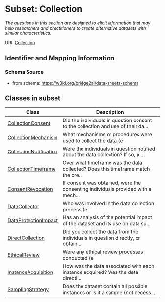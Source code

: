 # Subset: Collection


_The questions in this section are designed to elicit information that may help researchers and practitioners to create alternative datasets with similar characteristics._



URI: [Collection](Collection.md)




## Identifier and Mapping Information







### Schema Source


* from schema: https://w3id.org/bridge2ai/data-sheets-schema












        

        

        

        


        




        

        






        





        












        















        













































































































































## Classes in subset

| Class | Description |
| --- | --- |
| [CollectionConsent](CollectionConsent.md) | Did the individuals in question consent to the collection and use of their da... |
| [CollectionMechanism](CollectionMechanism.md) | What mechanisms or procedures were used to collect the data (e |
| [CollectionNotification](CollectionNotification.md) | Were the individuals in question notified about the data collection? If so, p... |
| [CollectionTimeframe](CollectionTimeframe.md) | Over what timeframe was the data collected? Does this timeframe match the cre... |
| [ConsentRevocation](ConsentRevocation.md) | If consent was obtained, were the consenting individuals provided with a mech... |
| [DataCollector](DataCollector.md) | Who was involved in the data collection process (e |
| [DataProtectionImpact](DataProtectionImpact.md) | Has an analysis of the potential impact of the dataset and its use on data su... |
| [DirectCollection](DirectCollection.md) | Did you collect the data from the individuals in question directly, or obtain... |
| [EthicalReview](EthicalReview.md) | Were any ethical review processes conducted (e |
| [InstanceAcquisition](InstanceAcquisition.md) | How was the data associated with each instance acquired? Was the data directl... |
| [SamplingStrategy](SamplingStrategy.md) | Does the dataset contain all possible instances or is it a sample (not necess... |



















